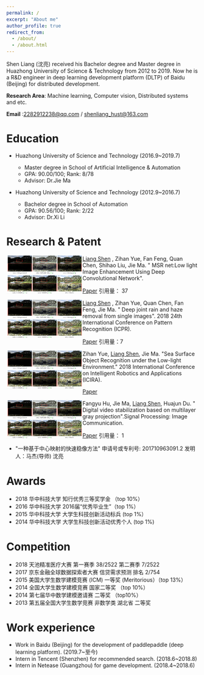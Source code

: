 ```yaml
---
permalink: /
excerpt: "About me"
author_profile: true
redirect_from: 
  - /about/
  - /about.html
---
```


Shen Liang (沈亮) received his Bachelor degree and Master degree in Huazhong University of Science & Technology from 2012 to 2019. Now he is a R&D engineer in deep learning development platform (DLTP) of Baidu (Beijing) for distributed development.

**Research Area**: Machine learning, Computer vision, Distributed systems and etc.

**Email** :2282912238@qq.com / shenliang_hust@163.com


Education
======

- Huazhong University of Science and Technology (2016.9~2019.7)
  * Master degree in School of Artificial Intelligence & Automation
  * GPA: 90.00/100;      Rank: 8/78
  * Advisor: Dr.Jie Ma
  
- Huazhong University of Science and Technology (2012.9~2016.7)
  * Bachelor degree in School of Automation
  * GPA: 90.56/100;      Rank: 2/22
  * Advisor: Dr.Xi Li

Research & Patent
======

<img src="../images/msr-net.png" width = "200" height = "100" alt="图片名称" align=left />

- <u>Liang Shen</u> , Zihan Yue, Fan Feng, Quan Chen, Shihao Liu, Jie Ma. " MSR net:Low light Image Enhancement Using Deep Convolutional Network". 

[Paper](https://arxiv.org/pdf/1711.02488) 引用量： 37

<img src="../images/msr-net.png" width = "200" height = "100" alt="图片名称" align=left />

- <u>Liang Shen</u> , Zihan Yue, Quan Chen, Fan Feng, Jie Ma. " Deep joint rain and haze removal from single images". 2018 24th International Conference on Pattern Recognition (ICPR). 

[Paper](https://ieeexplore.ieee.org/abstract/document/8545729) 引用量：7

<img src="../images/msr-net.png" width = "200" height = "100" alt="图片名称" align=left />

- Zihan Yue, <u>Liang Shen</u>, Jie Ma. "Sea Surface Object Recognition under the Low-light Environment." 2018 International
Conference on Intelligent Robotics and Applications (ICIRA). 

[Paper](https://link.springer.com/chapter/10.1007/978-3-319-97589-4_29) 

<img src="../images/msr-net.png" width = "200" height = "100" alt="图片名称" align=left />

- Fangyu Hu, Jie Ma, <u>Liang Shen</u>, Huajun Du. " Digital video stabilization based on multilayer gray projection".Signal Processing: Image Communication. 

[Paper](https://www.sciencedirect.com/science/article/abs/pii/S0923596518301012) 引用量： 1

- "一种基于中心映射的快速稳像方法" 申请号或专利号: 201710963091.2 发明人：马杰(导师) 沈亮

Awards
======
- 2018 华中科技大学 知行优秀三等奖学金 （top 10%）
- 2016 华中科技大学 2016届“优秀毕业生”（top 1%）
- 2015 华中科技大学 大学生科技创新活动标兵 (top 1%）
- 2014 华中科技大学 大学生科技创新活动优秀个人 (top 1%)

Competition
======
- 2018 天池精准医疗大赛 第一赛季 38/2522 第二赛季 7/2522 
- 2017 京东金融全球数据探索者大赛 信贷需求预测 排名 2/754
- 2015 美国大学生数学建模竞赛 (ICM) 一等奖 (Meritorious）（top 13%）
- 2014 全国大学生数学建模竞赛 国家二等奖 （top 10%）
- 2014 第七届华中数学建模邀请赛 二等奖 （top10%）
- 2013 第五届全国大学生数学竞赛 非数学类 湖北省 二等奖

Work experience
======
- Work in Baidu (Beijing) for the development of paddlepaddle (deep learning platform). (2019.7~至今)
- Intern in Tencent (Shenzhen) for recommended search. (2018.6~2018.8)
- Intern in Netease (Guangzhou) for game development. (2018.4~2018.6)
